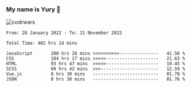 ### My name is Yury 👋 
![codrwars](https://www.codewars.com/users/litury/badges/micro) 


<!--START_SECTION:waka-->

```text
From: 28 January 2022 - To: 21 November 2022

Total Time: 482 hrs 14 mins

JavaScript       200 hrs 26 mins >>>>>>>>>>---------------   41.56 %
CSS              104 hrs 17 mins >>>>>--------------------   21.63 %
HTML             93 hrs 47 mins  >>>>>--------------------   19.45 %
SCSS             60 hrs 42 mins  >>>----------------------   12.59 %
Vue.js           8 hrs 38 mins   -------------------------   01.79 %
JSON             8 hrs 30 mins   -------------------------   01.76 %
```

<!--END_SECTION:waka-->

